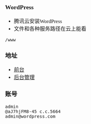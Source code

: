 <span  style="font-family: Simsun,serif; font-size: 17px; ">

### WordPress

- 腾讯云安装WordPress
- 文件和各种服务路径在云上能看

~~~
/www
~~~

### 地址

- [前台](http://43.140.221.95/)
- [后台管理](http://43.140.221.95/wp-login.php?)

### 账号

~~~
admin
@aJ7hjFM8-45 c.c.5664
admin@wordpress.com
~~~

</span>
